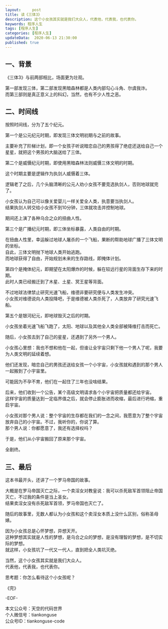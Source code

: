 ```yaml
---   
layout:     post  
title: 读《三体3》
description: 这个小女孩其实就是我们大众人，代表他，代表我，也代表你。    
keywords: 程序人生  
tags: [程序人生]    
categories: [程序人生]  
updateData:  2020-06-13 21:30:00  
published: true  
---  
```



## 一、背景  


《三体3》与前两部相比，场面更为壮观。  


第一部发现三体，第二部发现黑暗森林都是人类内部勾心斗角、尔虞我诈。  
而第三部则是真正意义上的科幻，当然，也有不少人性之恶。  


## 二、时间线  


按照时间线，分为了五个纪元。  


第一个是公元纪元时期，即发现三体文明初期与之前的故事。 


主要补充了阶梯计划，即一个女孩子听说暗恋自己的男孩得了绝症还送给自己一个星星，就把这个男孩的大脑送给了三体。  



第二个是威慑纪元时期，即使用黑暗森林法则威慑三体文明的时期。  


这个时期主要是逻辑作为执剑人威慑着三体。  


逻辑老了之后，几个头脑清晰的公元人劝小女孩不要竞选执剑人，否则地球就完了。  


小女孩认为自己可以像关爱婴儿一样关爱全人类，执意要当执剑人。  
结果执剑人转交给小女孩不到10分钟，三体就攻击并控制地球。  


期间还上演了各种乌合之众的扭曲人性。  



第三个是广播纪元时期，即三体坐标暴露，人类自由的时期。  


在扭曲人性里，幸运躲过地球人屠杀的一个飞船，果断的帮助地球广播了三体文明的坐标。  
自此，三体文明抛下地球人类开始逃跑。  
而地球获得了自由，开始规划未来的生存路线，即掩体计划。  


第四个是掩体纪元，即期望在太阳爆炸的时候，躲在较远行星的背面生存下来的时期。  
此时人类已经搬迁到了木星、土星、冥王星等背面。  


不过地球法律禁止研究光速飞船，维德非要研究便与人类发生冲突。  
小女孩对维德说向人类投降吧，于是维德被人类杀死了，人类放弃了研究光速飞船。  



第五个是银河纪元，即地球毁灭之后的时期。  


小女孩坐着光速飞船飞跑了，太阳、地球以及其他全人类全部被降维打击而死亡。  


随后，小女孩去到了自己的星星，还遇到了另外一个男人。  


小女孩心里想：我也不想和他在一起，但谁让全宇宙只剩下他一个男人了呢，我要为人类文明的延续着想。  


他们还发现，暗恋自己的男孩还送给女孩一个小宇宙，小女孩就和遇到的那个男人一起搬到了小宇宙里。  


可能因为不孕不育，他们在一起住了三年也没啥结果。  


后来，他们收到一个公告，某个高级文明请求各个小宇宙把质量都还给宇宙。  
这样宇宙的质量达到一定临界值之后，就会停止膨胀进而收缩，最后进行坍缩，重启宇宙。  


小女孩对那个男人说：整个宇宙的生存都在我们的一念之间，我愿意为了整个宇宙放弃自己的小宇宙。不过，我听你的，你说了算。  
那个男人说：你都愿意了，我还有选择权吗？  


于是，他们从小宇宙搬回了原来那个宇宙。  


全剧终。  


## 三、最后  


这本书最开头，还讲了一个罗马帝国的故事。  


大概是在罗马帝国灭亡之际，一个卖淫女对教皇说：我可以杀死敌军首领阻止帝国灭亡，不过我的条件是当上圣女。  
结果卖淫女没有杀死敌军首领，罗马帝国也灭亡了。  


随后的故事里，无数人都认为小女孩和这个卖淫女本质上没什么区别，俗称圣母婊。  


因为小女孩总是心怀梦想，异想天开。  
这种梦想其实就是人性的梦想，是乌合之众的梦想，是没有理智的梦想，是不切实际的梦想。  
就这样，小女孩坑了一代又一代人，直到把全人类坑灭绝。  


当然，这个小女孩其实就是我们大众人。  
代表他，代表我，也代表你。  


思考题：你怎么看待这个小女孩呢？  


《完》  


-EOF-  



本文公众号：天空的代码世界  
个人微信号：tiankonguse  
公众号ID：tiankonguse-code  
  

